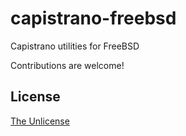 # capistrano-freebsd

Capistrano utilities for FreeBSD

Contributions are welcome!

## License

[The Unlicense](https://unlicense.org)

